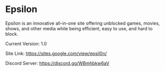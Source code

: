 # Epsilon
Epsilon is an innovative all-in-one site offering unblocked games, movies, shows, and other media while being efficient, easy to use, and hard to block.

Current Version: 1.0

Site Link: https://sites.google.com/view/epsil0n/

Discord Server: https://discord.gg/WBmhbkw6aV
